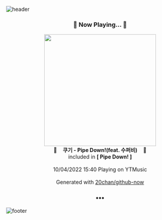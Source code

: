 ![header](https://capsule-render.vercel.app/api?type=wave&height=170&section=header&text=Hi.%20I'm%20SHIFT&fontColor=090707&fontAlignX=45&fontAlignY=65&fontSize=100)

<h3 align="center">🎵 Now Playing... 🎵</h3>
<p align="center">
  <a href="https://music.youtube.com/watch?v=FRJkEbbXWw4">
    <img width="300" src="https://lh3.googleusercontent.com/FAR0LQ2RVAqo23QMA5h98anApZDsH3SptNmjxvbrHb86c47h0pFfa28anb7JNzyYt2C2j9JAQOu042XV">
  </a>
  <br>
  🎵&nbsp&nbsp&nbsp <b>쿠기 - Pipe Down!(feat. 수퍼비)</b> &nbsp&nbsp&nbsp🎵
  <br>
  included in <b>[ Pipe Down! ]</b>
  
  <br />
  <br />
  10/04/2022 15:40 Playing on YTMusic
  <br />
  <br />
  Generated with <a href="https://github.com/20chan/github-now">20chan/github-now</a>
</p>

<h3 align="center">•••</h3>

![footer](https://capsule-render.vercel.app/api?type=wave&height=150&section=footer)
